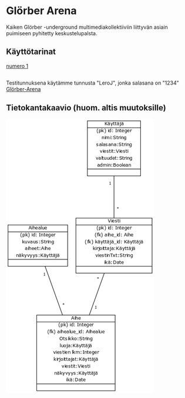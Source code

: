# Glörber Arena
Kaiken Glörber -underground multimediakollektiiviin liittyvän asiain puimiseen pyhitetty keskustelupalsta.
## Käyttötarinat
[numero 1](https://github.com/VirtualAkseli/GlorberArena/documentation/user_story1.md)
##
Testitunnuksena käytämme tunnusta "LeroJ", jonka salasana on "1234"
[Glörber-Arena](https://glorber-arena.herokuapp.com)
## Tietokantakaavio (huom. altis muutoksille)
![testext](https://raw.githubusercontent.com/VirtualAkseli/GlorberArena/master/kaavioGlbArena.png "structural layout" )
